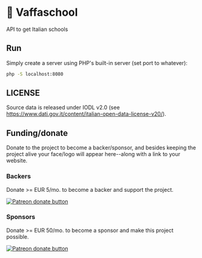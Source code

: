 # 🏫 Vaffaschool
API to get Italian schools

## Run

Simply create a server using PHP's built-in server (set port to whatever):

```bash
php -S localhost:8080
```

## LICENSE
Source data is released under IODL v2.0 (see https://www.dati.gov.it/content/italian-open-data-license-v20/).

## Funding/donate
Donate to the project to become a backer/sponsor, and besides keeping the project alive your face/logo will appear here--along with a link to your website.

### Backers

Donate >= EUR 5/mo. to become a backer and support the project.

<span class="badge-patreon"><a href="https://www.patreon.com/bePatron?c=1739321" title="Donate to this project using Patreon"><img src="https://img.shields.io/badge/patreon-donate-yellow.svg" alt="Patreon donate button" /></a></span>

### Sponsors

Donate >= EUR 50/mo. to become a sponsor and make this project possible.

<span class="badge-patreon"><a href="https://www.patreon.com/bePatron?c=1739321" title="Donate to this project using Patreon"><img src="https://img.shields.io/badge/patreon-donate-yellow.svg" alt="Patreon donate button" /></a></span>
